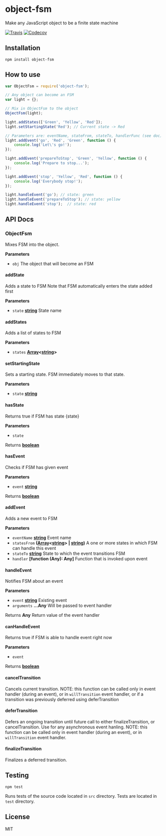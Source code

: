 # object-fsm

Make any JavaScript object to be a finite state machine

[![Travis](https://img.shields.io/travis/woyorus/object-fsm.svg?maxAge=2592000)](<>) [![Codecov](https://img.shields.io/codecov/c/github/woyorus/object-fsm.svg?maxAge=2592000)](<>)

## Installation

    npm install object-fsm

## How to use

```js
var ObjectFsm = require('object-fsm');

// Any object can become an FSM
var light = {};

// Mix in ObjectFsm to the object
ObjectFsm(light);

light.addStates(['Green', 'Yellow', 'Red']);
light.setStartingState('Red'); // Current state -> Red

// Parameters are: eventName, stateFrom, stateTo, handlerFunc (see doc)
light.addEvent('go', 'Red', 'Green', function () {
    console.log('Let\'s go!');
});

light.addEvent('prepareToStop', 'Green', 'Yellow', function () {
    console.log('Prepare to stop...');
});

light.addEvent('stop', 'Yellow', 'Red', function () {
    console.log('Everybody stop!');
});

light.handleEvent('go'); // state: green
light.handleEvent('prepareToStop'); // state: yellow
light.handleEvent('stop');  // state: red
```

## API Docs

### ObjectFsm

Mixes FSM into the object.

**Parameters**

-   `obj`  The object that will become an FSM

#### addState

Adds a state to FSM
Note that FSM automatically enters the state added first

**Parameters**

-   `state` **[string](https://developer.mozilla.org/en-US/docs/Web/JavaScript/Reference/Global_Objects/String)** State name

#### addStates

Adds a list of states to FSM

**Parameters**

-   `states` **[Array](https://developer.mozilla.org/en-US/docs/Web/JavaScript/Reference/Global_Objects/Array)&lt;[string](https://developer.mozilla.org/en-US/docs/Web/JavaScript/Reference/Global_Objects/String)>** 

#### setStartingState

Sets a starting state. FSM immediately moves to that state.

**Parameters**

-   `state` **[string](https://developer.mozilla.org/en-US/docs/Web/JavaScript/Reference/Global_Objects/String)** 

#### hasState

Returns true if FSM has state {state}

**Parameters**

-   `state`  

Returns **[boolean](https://developer.mozilla.org/en-US/docs/Web/JavaScript/Reference/Global_Objects/Boolean)** 

#### hasEvent

Checks if FSM has given event

**Parameters**

-   `event` **[string](https://developer.mozilla.org/en-US/docs/Web/JavaScript/Reference/Global_Objects/String)** 

Returns **[boolean](https://developer.mozilla.org/en-US/docs/Web/JavaScript/Reference/Global_Objects/Boolean)** 

#### addEvent

Adds a new event to FSM

**Parameters**

-   `eventName` **[string](https://developer.mozilla.org/en-US/docs/Web/JavaScript/Reference/Global_Objects/String)** Event name
-   `statesFrom` **([Array](https://developer.mozilla.org/en-US/docs/Web/JavaScript/Reference/Global_Objects/Array)&lt;[string](https://developer.mozilla.org/en-US/docs/Web/JavaScript/Reference/Global_Objects/String)> | [string](https://developer.mozilla.org/en-US/docs/Web/JavaScript/Reference/Global_Objects/String))** A one or more states in which FSM can handle this event
-   `stateTo` **[string](https://developer.mozilla.org/en-US/docs/Web/JavaScript/Reference/Global_Objects/String)** State to which the event transitions FSM
-   `handler` **\[function (Any): Any]** Function that is invoked upon event

#### handleEvent

Notifies FSM about an event

**Parameters**

-   `event` **[string](https://developer.mozilla.org/en-US/docs/Web/JavaScript/Reference/Global_Objects/String)** Existing event
-   `arguments` **...Any** Will be passed to event handler

Returns **Any** Return value of the event handler

#### canHandleEvent

Returns true if FSM is able to handle event right now

**Parameters**

-   `event`  

Returns **[boolean](https://developer.mozilla.org/en-US/docs/Web/JavaScript/Reference/Global_Objects/Boolean)** 

#### cancelTransition

Cancels current transition.
NOTE: this function can be called only in event handler (during an event), or in `willTransition` event handler,
or if a transition was previously deferred using deferTransition

#### deferTransition

Defers an ongoing transition until future call to either finalizeTransition, or cancelTransition.
Use for any asynchronous event hanling.
NOTE: this function can be called only in event handler (during an event), or in `willTransition` event handler.

#### finalizeTransition

Finalizes a deferred transition.

## Testing

    npm test

Runs tests of the source code located in `src` directory.
Tests are located in `test` directory.

## License

MIT
